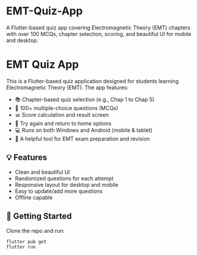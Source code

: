 # EMT-Quiz-App
A Flutter-based quiz app covering Electromagnetic Theory (EMT) chapters with over 100 MCQs, chapter selection, scoring, and beautiful UI for mobile and desktop.

# EMT Quiz App

This is a Flutter-based quiz application designed for students learning Electromagnetic Theory (EMT). The app features:

- 📚 Chapter-based quiz selection (e.g., Chap 1 to Chap 5)
- 🎯 100+ multiple-choice questions (MCQs)
- 📊 Score calculation and result screen
- 🔁 Try again and return to home options
- 💻 Runs on both Windows and Android (mobile & tablet)
- 🧠 A helpful tool for EMT exam preparation and revision

## 💡 Features

- Clean and beautiful UI
- Randomized questions for each attempt
- Responsive layout for desktop and mobile
- Easy to update/add more questions
- Offline capable

## 🚀 Getting Started

Clone the repo and run:

```bash
flutter pub get
flutter run
